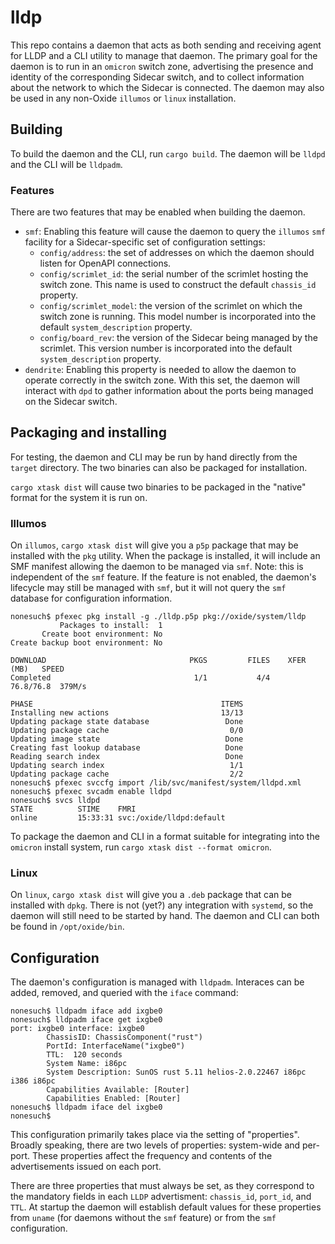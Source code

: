 # lldp

This repo contains a daemon that acts as both sending and receiving agent for
LLDP and a CLI utility to manage that daemon.  The primary goal for the daemon
is to run in an `omicron` switch zone, advertising the presence and identity of
the corresponding Sidecar switch, and to collect information about the network
to which the Sidecar is connected.  The daemon may also be used in any non-Oxide
`illumos` or `linux` installation.

## Building

To build the daemon and the CLI, run `cargo build`.  The daemon will be `lldpd`
and the CLI will be `lldpadm`.

### Features

There are two features that may be enabled when building the daemon.

- `smf`: Enabling this feature will cause the daemon to query the `illumos`
  `smf` facility for a Sidecar-specific set of configuration settings:
    - `config/address`: the set of addresses on which the daemon should listen for OpenAPI connections.
    - `config/scrimlet_id`: the serial number of the scrimlet hosting the switch zone.  This name is used to construct the default `chassis_id` property.
    - `config/scrimlet_model`: the version of the scrimlet on which the switch zone is running.  This model number is incorporated into the default `system_description` property.
    - `config/board_rev`: the version of the Sidecar being managed by the scrimlet.  This version number is incorporated into the default `system_description` property.
- `dendrite`: Enabling this property is needed to allow the daemon to operate correctly in the switch zone.  With this set, the daemon will interact with `dpd` to gather information about the ports being managed on the Sidecar switch.

## Packaging and installing

For testing, the daemon and CLI may be run by hand directly from the `target`
directory.  The two binaries can also be packaged for installation.

`cargo xtask dist` will cause two binaries to be packaged in the "native"
format for the system it is run on.

### Illumos

On `illumos`, `cargo xtask dist` will give you a `p5p` package that may be
installed with the `pkg` utility.  When the package is installed, it will
include an SMF manifest allowing the daemon to be managed via `smf`.  Note: this
is independent of the `smf` feature.  If the feature is not enabled, the
daemon's lifecycle may still be managed with `smf`, but it will not query the
`smf` database for configuration information.

```
nonesuch$ pfexec pkg install -g ./lldp.p5p pkg://oxide/system/lldp
           Packages to install:  1
       Create boot environment: No
Create backup boot environment: No

DOWNLOAD                                PKGS         FILES    XFER (MB)   SPEED
Completed                                1/1           4/4    76.8/76.8  379M/s

PHASE                                          ITEMS
Installing new actions                         13/13
Updating package state database                 Done
Updating package cache                           0/0
Updating image state                            Done
Creating fast lookup database                   Done
Reading search index                            Done
Updating search index                            1/1
Updating package cache                           2/2
nonesuch$ pfexec svccfg import /lib/svc/manifest/system/lldpd.xml
nonesuch$ pfexec svcadm enable lldpd
nonesuch$ svcs lldpd
STATE          STIME    FMRI
online         15:33:31 svc:/oxide/lldpd:default
```

To package the daemon and CLI in a format suitable for integrating into the
`omicron` install system, run `cargo xtask dist --format omicron`.

### Linux

On `linux`, `cargo xtask dist` will give you a `.deb` package that can be
installed with `dpkg`.  There is not (yet?) any integration with `systemd`, so
the daemon will still need to be started by hand.  The daemon and CLI can both
be found in `/opt/oxide/bin`.

## Configuration

The daemon's configuration is managed with `lldpadm`.   Interaces can be added,
removed, and queried with the `iface` command:

```
nonesuch$ lldpadm iface add ixgbe0
nonesuch$ lldpadm iface get ixgbe0
port: ixgbe0 interface: ixgbe0
        ChassisID: ChassisComponent("rust")
        PortId: InterfaceName("ixgbe0")
        TTL:  120 seconds
        System Name: i86pc
        System Description: SunOS rust 5.11 helios-2.0.22467 i86pc i386 i86pc
        Capabilities Available: [Router]
        Capabilities Enabled: [Router]
nonesuch$ lldpadm iface del ixgbe0
nonesuch$
```

This configuration primarily takes place via the setting of "properties".
Broadly speaking, there are two levels of properties: system-wide and per-port.
These properties affect the frequency and contents of the advertisements issued
on each port.

There are three properties that must always be set, as they correspond to the
mandatory fields in each `LLDP` advertisment: `chassis_id`, `port_id`, and
`TTL`.  At startup the daemon will establish default values for these properties
from `uname` (for daemons without the `smf` feature) or from the `smf`
configuration.
